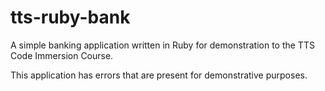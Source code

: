 # tts-ruby-bank
A simple banking application written in Ruby for demonstration to the TTS Code Immersion Course.

This application has errors that are present for demonstrative purposes.
